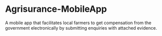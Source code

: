 # Agrisurance-MobileApp

A mobile app that facilitates local farmers to get compensation
from the government electronically by submitting enquiries with
attached evidence.

